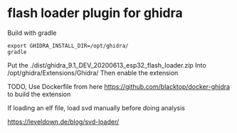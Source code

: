 
# flash loader plugin for ghidra

Build with gradle

    export GHIDRA_INSTALL_DIR=/opt/ghidra/
    gradle
    
Put the ./dist/ghidra_9.1_DEV_20200613_esp32_flash_loader.zip
Into /opt/ghidra/Extensions/Ghidra/
Then enable the extension

TODO, Use Dockerfile from here https://github.com/blacktop/docker-ghidra to build the extension


If loading an elf file, load svd manually before doing analysis

https://leveldown.de/blog/svd-loader/

